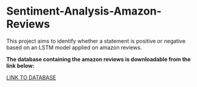 # Sentiment-Analysis-Amazon-Reviews
This project aims to identify whether a statement is positive or negative based on an LSTM model applied on amazon reviews.

**The database containing the amazon reviews is downloadable from the link below:**

[LINK TO DATABASE](https://drive.google.com/file/d/0Bz8a_Dbh9QhbaW12WVVZS2drcnM/view)
